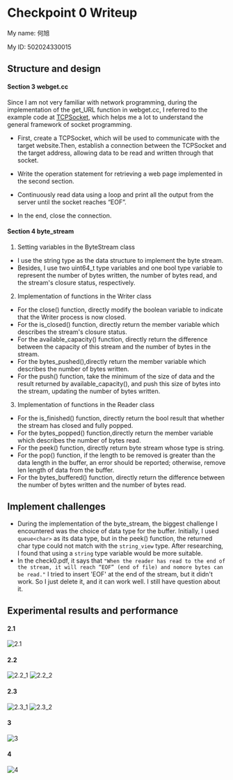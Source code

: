 Checkpoint 0 Writeup
====================

My name: 何旭

My ID: 502024330015

## Structure and design

#### Section 3 webget.cc
Since I am not very familiar with network programming, during the implementation of the get_URL function in webget.cc, I referred to the example code at [TCPSocket](https://cs144.github.io/doc/lab0/class_t_c_p_socket.html), which helps me a lot to understand the general framework of socket programming.

* First, create a TCPSocket, which will be used to communicate with the target website.Then, establish a connection between the TCPSocket and the target address, allowing data to be read and written through that socket.

* Write the operation statement for retrieving a web page implemented in the second section.

* Continuously read data using a loop and print all the output from the server until the socket reaches “EOF”.

* In the end, close the connection.

#### Section 4 byte_stream
1. Setting variables in the ByteStream class
* I use the string type as the data structure to implement the byte stream. 
* Besides, I use two uint64_t type variables and one bool type variable to represent the number of bytes written, the number of bytes read, and the stream's closure status, respectively. 

2. Implementation of functions in the Writer class
* For the close() function, directly modify the boolean variable to indicate that the Writer process is now closed.
* For the is_closed() function, directly return the member variable which describes the stream's closure status.
* For the available_capacity() function, directly return the difference between the capacity of this stream and the number of bytes in the stream.
* For the bytes_pushed(),directly return the member variable which describes the number of bytes written.
* For the push() function, take the minimum of the size of data and the result returned by available_capacity(), and push this size of bytes into the stream, updating the number of bytes written.

3. Implementation of functions in the Reader class
* For the is_finished() function, directly return the bool result that whether the stream has closed and fully popped.
* For the bytes_popped() function,directly return the member variable which describes the number of bytes read.
* For the peek() function, directly return byte stream whose type is string.
* For the pop() function, if the length to be removed is greater than the data length in the buffer, an error should be reported; otherwise, remove len length of data from the buffer. 
* For the bytes_buffered() function, directly return the difference between the number of bytes written and the number of bytes read. 

## Implement challenges
* During the implementation of the byte_stream, the biggest challenge I encountered was the choice of data type for the buffer. Initially, I used ```queue<char>``` as its data type, but in the peek() function, the returned char type could not match with the ```string_view``` type. After researching, I found that using a ```string``` type variable would be more suitable.
* In the check0.pdf, it says that ```"When the reader has read to the end of the stream, it will reach “EOF” (end of file) and nomore bytes can be read."``` I tried to insert 'EOF' at the end of the stream, but it didn't work. So I just delete it, and it can work well. I still have question about it.

## Experimental results and performance
#### 2.1
![2.1](\resourses\2.1.png "2.1")

#### 2.2
![2.2_1](\resourses\2.2_1.png "2.2_1")
![2.2_2](\resourses\2.2_2.png "2.2_2")

#### 2.3
![2.3_1](\resourses\2.3_1.png "2.3_1")
![2.3_2](\resourses\2.3_2.png "2.3_2")

#### 3
![3](\resourses\3.png "3")

#### 4
![4](\resourses\4.png "4")
